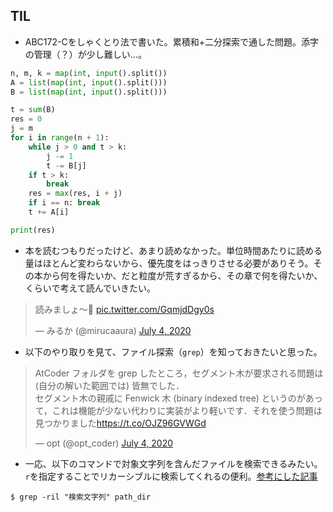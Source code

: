 ## TIL

* ABC172-Cをしゃくとり法で書いた。累積和+二分探索で通した問題。添字の管理（？）が少し難しい...。

```python
n, m, k = map(int, input().split())
A = list(map(int, input().split()))
B = list(map(int, input().split()))

t = sum(B)
res = 0
j = m
for i in range(n + 1):
    while j > 0 and t > k:
        j -= 1
        t -= B[j]
    if t > k:
        break
    res = max(res, i + j)
    if i == n: break
    t += A[i]

print(res)
```

* 本を読むつもりだったけど、あまり読めなかった。単位時間あたりに読める量はほとんど変わらないから、優先度をはっきりさせる必要がありそう。その本から何を得たいか、だと粒度が荒すぎるから、その章で何を得たいか、くらいで考えて読んでいきたい。

<blockquote class="twitter-tweet"><p lang="ja" dir="ltr">読みましょ〜📖 <a href="https://t.co/GqmjdDgy0s">pic.twitter.com/GqmjdDgy0s</a></p>&mdash; みるか (@mirucaaura) <a href="https://twitter.com/mirucaaura/status/1279279026478039040?ref_src=twsrc%5Etfw">July 4, 2020</a></blockquote> <script async src="https://platform.twitter.com/widgets.js" charset="utf-8"></script>

* 以下のやり取りを見て、ファイル探索（`grep`）を知っておきたいと思った。

<blockquote class="twitter-tweet"><p lang="ja" dir="ltr">AtCoder フォルダを grep したところ，セグメント木が要求される問題は (自分の解いた範囲では) 皆無でした．<br>セグメント木の親戚に Fenwick 木 (binary indexed tree) というのがあって，これは機能が少ない代わりに実装がより軽いです．それを使う問題は見つかりました<a href="https://t.co/OJZ96GVWGd">https://t.co/OJZ96GVWGd</a></p>&mdash; opt (@opt_coder) <a href="https://twitter.com/opt_coder/status/1279353217151676416?ref_src=twsrc%5Etfw">July 4, 2020</a></blockquote> <script async src="https://platform.twitter.com/widgets.js" charset="utf-8"></script>

* 一応、以下のコマンドで対象文字列を含んだファイルを検索できるみたい。`r`を指定することでリカーシブルに検索してくれるの便利。[参考にした記事](https://tabelog.com/kyoto/A2601/A260201/26006338/)

```
$ grep -ril "検索文字列" path_dir
```
